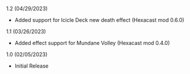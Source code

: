 1.2 (04/29/2023)
- Added support for Icicle Deck new death effect (Hexacast mod 0.6.0)

1.1 (03/26/2023)
- Added effect support for Mundane Volley (Hexacast mod 0.4.0)

1.0 (02/05/2023)
- Initial Release